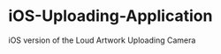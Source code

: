iOS-Uploading-Application
=========================

iOS version of the Loud Artwork Uploading Camera